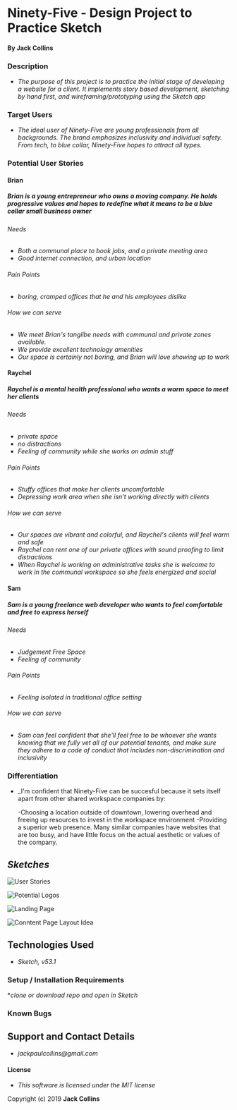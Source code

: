 # Ninety-Five - Design Project to Practice Sketch



#### By **Jack Collins**

### Description

* _The purpose of this project is to practice the initial stage of developing a website for a client. It implements story based development, sketching by hand first, and wireframing/prototyping using the Sketch app_

### Target Users

* _The ideal user of Ninety-Five are young professionals from all backgrounds. The brand emphasizes inclusivity and individual safety. From tech, to blue collar, Ninety-Five hopes to attract all types._



### Potential User Stories

#### Brian
##### Brian is a young entrepreneur who owns a moving company. He holds progressive values and hopes to redefine what it means to be a blue collar small business owner

###### Needs
* _Both a communal place to book jobs, and a private meeting area_
* _Good internet connection, and urban location_

###### Pain Points
* _boring, cramped offices that he and his employees dislike_


###### How we can serve
* _We meet Brian's tangilbe needs with communal and private zones available._
* _We provide excellent technology amenities_
* _Our space is certainly not boring, and Brian will love showing up to work_

#### Raychel
##### Raychel is a mental health professional who wants a warm space to meet her clients
###### Needs
* _private space_
* _no distractions_
* _Feeling of community while she works on admin stuff_

###### Pain Points
* _Stuffy offices that make her clients uncomfortable_
* _Depressing work area when she isn't working directly with clients_


###### How we can serve
* _Our spaces are vibrant and colorful, and Raychel's clients will feel warm and safe_
* _Raychel can rent one of our private offices with sound proofing to limit distractions_
* _When Raychel is working on administrative tasks she is welcome to work in the communal workspace so she feels energized and social_

#### Sam
##### Sam is a young freelance web developer who wants to feel comfortable and free to express herself
###### Needs
* _Judgement Free Space_
* _Feeling of community_

###### Pain Points
* _Feeling isolated in traditional office setting_

###### How we can serve
* _Sam can feel confident that she'll feel free to be whoever she wants knowing that we fully vet all of our potential tenants, and make sure they adhere to a code of conduct that includes non-discrimination and inclusivity_

### Differentiation

* _I'm confident that Ninety-Five can be succesful because it sets itself apart from other shared workspace companies by:

  -Choosing a location outside of downtown, lowering overhead and freeing up resources to invest in the workspace environment
  -Providing a superior web presence. Many similar companies have websites that are too busy, and have little focus on the actual aesthetic or values of the company.

## _Sketches_



![User Stories](https://i.imgur.com/rRqvq4D.jpg)


![Potential Logos](https://i.imgur.com/QUeeYN4.jpg)


![Landing Page](https://i.imgur.com/bxL8F9M.jpg)


![Conntent Page Layout Idea](https://i.imgur.com/1kXJFjF.jpg)

## Technologies Used

* _Sketch, v53.1_

### Setup / Installation Requirements

*_clone or download repo and open in Sketch_

### Known Bugs

## Support and Contact Details

* _jackpaulcollins@gmail.com_

#### License
* _This software is licensed under the MIT license_

Copyright (c) 2019 **Jack Collins**
